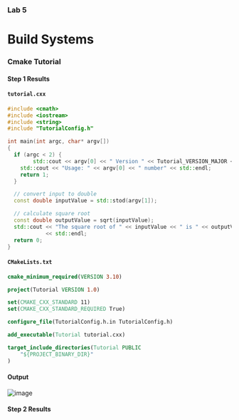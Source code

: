 ### Lab 5
# Build Systems

### Cmake Tutorial
#### Step 1 Results

#### **`tutorial.cxx`**
``` cpp
#include <cmath>
#include <iostream>
#include <string>
#include "TutorialConfig.h"

int main(int argc, char* argv[])
{
  if (argc < 2) {
        std::cout << argv[0] << " Version " << Tutorial_VERSION_MAJOR << "." << Tutorial_VERSION_MINOR << std::endl;
    std::cout << "Usage: " << argv[0] << " number" << std::endl;
    return 1;
  }

  // convert input to double
  const double inputValue = std::stod(argv[1]);

  // calculate square root
  const double outputValue = sqrt(inputValue);
  std::cout << "The square root of " << inputValue << " is " << outputValue
            << std::endl;
  return 0;
}
```

#### **`CMakeLists.txt`**
``` cmake
cmake_minimum_required(VERSION 3.10)

project(Tutorial VERSION 1.0)

set(CMAKE_CXX_STANDARD 11)
set(CMAKE_CXX_STANDARD_REQUIRED True)

configure_file(TutorialConfig.h.in TutorialConfig.h)

add_executable(Tutorial tutorial.cxx)

target_include_directories(Tutorial PUBLIC
    "${PROJECT_BINARY_DIR}"
)
```

#### **Output**
![image](https://user-images.githubusercontent.com/58189969/109440546-a9113d00-7a00-11eb-8278-48229258a777.png)


#### Step 2 Results

